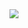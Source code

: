 
<img src="https://capsule-render.vercel.app/api?type=waving&color=#87ceeb&height=200&section=header&text=Yoon's%20LAB&fontSize=90" />
<!--
**SuOhYoon/SuOhYoon** is a ✨ _special_ ✨ repository because its `README.md` (this file) appears on your GitHub profile.

Here are some ideas to get you started:

- 🔭 I’m currently working on ...
- 🌱 I’m currently learning ...
- 👯 I’m looking to collaborate on ...
- 🤔 I’m looking for help with ...
- 💬 Ask me about ...
- 📫 How to reach me: ...
- 😄 Pronouns: ...
- ⚡ Fun fact: ...
-->
